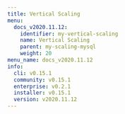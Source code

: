 ```yaml
---
title: Vertical Scaling
menu:
  docs_v2020.11.12:
    identifier: my-vertical-scaling
    name: Vertical Scaling
    parent: my-scaling-mysql
    weight: 20
menu_name: docs_v2020.11.12
info:
  cli: v0.15.1
  community: v0.15.1
  enterprise: v0.2.1
  installer: v0.15.1
  version: v2020.11.12
---
```


